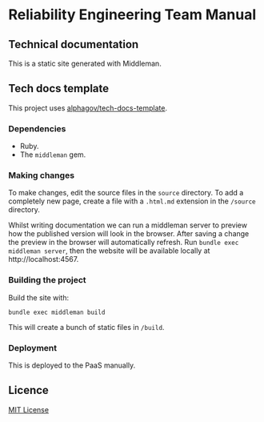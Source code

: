 # Reliability Engineering Team Manual

## Technical documentation

This is a static site generated with Middleman.

## Tech docs template

This project uses [alphagov/tech-docs-template](https://github.com/alphagov/tech-docs-template).

### Dependencies

- Ruby.
- The `middleman` gem.

### Making changes

To make changes, edit the source files in the `source` directory. To add a
completely new page, create a file with a `.html.md` extension in the `/source`
directory.

Whilst writing documentation we can run a middleman server to preview how the
published version will look in the browser. After saving a change the preview in
the browser will automatically refresh. Run `bundle exec middleman server`,
then the website will be available locally at http://localhost:4567.

### Building the project

Build the site with:

```
bundle exec middleman build
```

This will create a bunch of static files in `/build`.

### Deployment

This is deployed to the PaaS manually.

## Licence

[MIT License](LICENCE.md)

